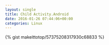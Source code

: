 ```yaml
---
layout: single                                                                                                              
title: Child Activity.Android                                                                                                                       
date: 2016-01-26 07:44:06+00:00                                                                                                                        
categories: Linux                                                                                                                
---                                                                                                                              
```


{% gist makeittotop/57375208317930c68833 %}                                                                                                           

